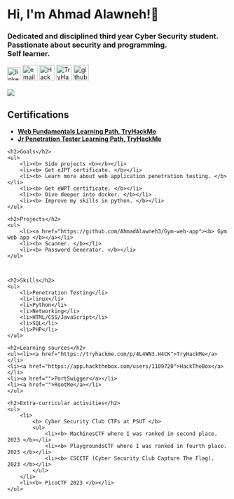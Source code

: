 <!DOCTYPE html>
<html lang="en">
<head>
    <meta charset="UTF-8">
    <meta name="viewport" content="width=device-width, initial-scale=1.0">
    <link rel="stylesheet" href="https://cdnjs.cloudflare.com/ajax/libs/font-awesome/6.4.0/css/all.min.css">
    <title>Ahmad Alawneh</title>
</head>
<body>
    <h1>Hi, I'm Ahmad Alawneh!👋</h1>
    <h3>Dedicated and disciplined third year Cyber Security student.
    <br>Passtionate about security and programming.<br>
    Self learner.</h3>
    <div  dir="auto">
    <a href="https://www.linkedin.com/in/ahmad-alawneh-81440952/" style="text-decoration: none;" >
        <img src="images/linkedin.png" alt="linkedin" width="30px" style="max-width: 100%;">
    </a>
    <a href="mailto:a.3alawneh@gmail.com" style="text-decoration: none;" >
        <img src="images/email.png" alt="email" width="35px" style="max-width: 100%;">
    </a>
    <a href="https://app.hackthebox.com/users/1109720" style="text-decoration: none;">
        <img src="images/HTB.png" width="35px" style="max-width: 100%;" alt="HackTheBox">
    </a>
    <a href="https://tryhackme.com/p/4L4WN3.H4CK"style="text-decoration: none;">
        <img src="images/THM.png" width="35px" style="max-width: 100%;" alt="TryHackMe">
    </a>
    <a href="https://github.com/AhmadAlawneh3"style="text-decoration: none;">
        <img src="images/github.png" width="35px" style="max-width: 100%;" alt="github">
    </a>
    <br>
    <br>
    <a href="https://app.hackthebox.com/users/1109720">
    <img src="https://www.hackthebox.com/badge/image/1109720" ></a>
    </div>
    <h2>Certifications</h2>
    <ul>
        <li><a href="https://tryhackme-certificates.s3-eu-west-1.amazonaws.com/THM-LO0IFJ4FUE.png"> <b>Web Fundamentals Learning Path, TryHackMe</b></a></li>
        <li><a href=""><b>Jr Penetration Tester Learning Path, TryHackMe</b>
        </a></li>
    </ul>
    

    <h2>Goals</h2>
    <ul>
        <li><b> Side projects <b></b></li>
        <li><b> Get eJPT certificate. </b></li>
        <li><b> Learn more about web application penetration testing. </b></li>
        <li><b> Get eWPT certificate. </b></li>
        <li><b> Dive deeper into docker. </b></li>
        <li><b> Improve my skills in python. </b></li>
    </ul>

    <h2>Projects</h2>
    <ul>
        <li><a href="https://github.com/AhmadAlawneh3/Gym-web-app"><b> Gym web app </b></a></li>
        <li><b> Scanner. </b></li>
        <li><b> Password Generator. </b></li>
    </ul>
    
    

    <h2>Skills</h2>
    <ul>
        <li>Penetration Testing</li>
        <li>linux</li>
        <li>Python</li>
        <li>Networking</li>
        <li>HTML/CSS/JavaScript</li>
        <li>SQL</li>
        <li>PHP</li>
    </ul>
    
    <h2>Learning sources</h2>
    <ul><li><a href="https://tryhackme.com/p/4L4WN3.H4CK">TryHackMe</a></li>
    <li><a href="https://app.hackthebox.com/users/1109720">HackTheBox</a></li>
    <li><a href="">PortSwigger</a></li>
    <li><a href="">RootMe</a></li>
    </ul>

    <h2>Extra-curricular activities</h2>
    <ul>
        <li>
            <b> Cyber Security Club CTFs at PSUT </b>
            <ul>
                <li><b> MachinesCTF where I was ranked in second place.  2023 </b></li>
                <li><b> PlaygroundsCTF where I was ranked in fourth place.  2023 </b></li>
                <li><b> CSCCTF (Cyber Security Club Capture The Flag).  2023 </b></li>
            </ul>
        </li>
        <li><b> PicoCTF 2023 </b></li>
    </ul>
    
    
    
    
    
</body>
</html>



<!--
**AhmadAlawneh3/AhmadAlawneh3** is a ✨ _special_ ✨ repository because its `README.md` (this file) appears on your GitHub profile.

Here are some ideas to get you started:

- 🔭 I’m currently working on ...
- 🌱 I’m currently learning ...
- 👯 I’m looking to collaborate on ...
- 🤔 I’m looking for help with ...
- 💬 Ask me about ...
- 📫 How to reach me: ...
- 😄 Pronouns: ...
- ⚡ Fun fact: ...
-->
